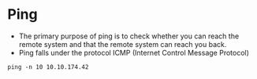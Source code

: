 # Ping

* The primary purpose of ping is to check whether you can reach the remote system and that the remote system can reach you back.
* Ping falls under the protocol ICMP (Internet Control Message Protocol)

`ping -n 10 10.10.174.42`
